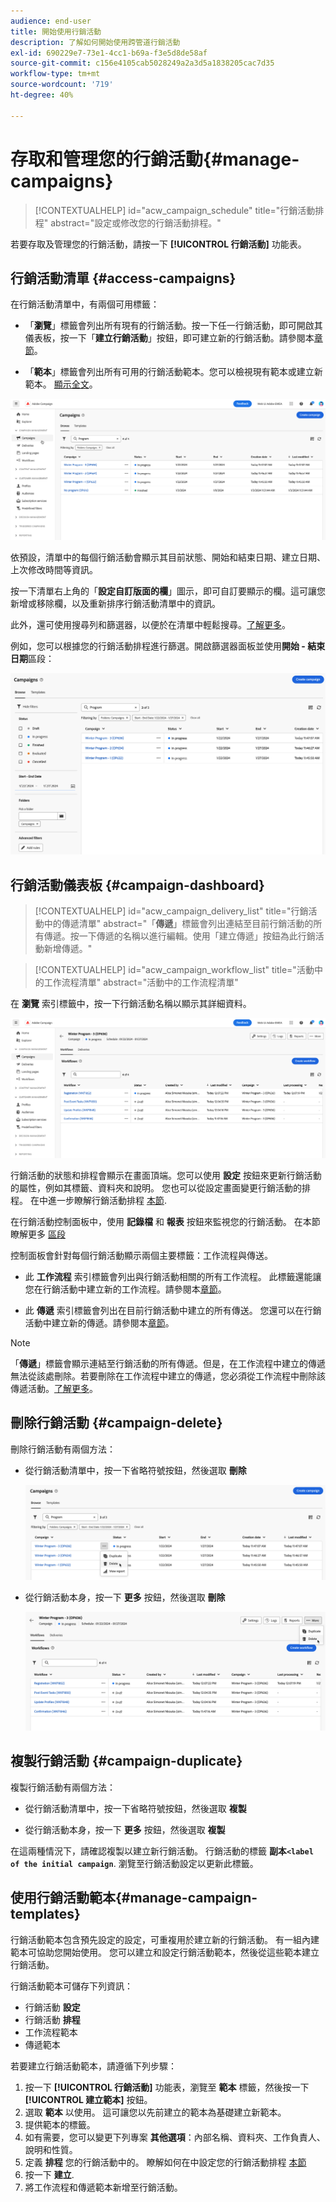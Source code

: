 ```yaml
---
audience: end-user
title: 開始使用行銷活動
description: 了解如何開始使用跨管道行銷活動
exl-id: 690229e7-73e1-4cc1-b69a-f3e5d8de58af
source-git-commit: c156e4105cab5028249a2a3d5a1838205cac7d35
workflow-type: tm+mt
source-wordcount: '719'
ht-degree: 40%

---
```


# 存取和管理您的行銷活動{#manage-campaigns}

>[!CONTEXTUALHELP]
>id="acw_campaign_schedule"
>title="行銷活動排程"
>abstract="設定或修改您的行銷活動排程。"

若要存取及管理您的行銷活動，請按一下 **[!UICONTROL 行銷活動]** 功能表。

## 行銷活動清單 {#access-campaigns}

在行銷活動清單中，有兩個可用標籤：

* 「**瀏覽**」標籤會列出所有現有的行銷活動。按一下任一行銷活動，即可開啟其儀表板，按一下「**建立行銷活動**」按鈕，即可建立新的行銷活動。請參閱本[章節](create-campaigns.md#create-campaigns)。

* 「**範本**」標籤會列出所有可用的行銷活動範本。您可以檢視現有範本或建立新範本。 [顯示全文](#manage-campaign-templates)。

![行銷活動清單](assets/campaign-list.png)

依預設，清單中的每個行銷活動會顯示其目前狀態、開始和結束日期、建立日期、上次修改時間等資訊。

按一下清單右上角的「**設定自訂版面的欄**」圖示，即可自訂要顯示的欄。這可讓您新增或移除欄，以及重新排序行銷活動清單中的資訊。

此外，還可使用搜尋列和篩選器，以便於在清單中輕鬆搜尋。[了解更多](../get-started/user-interface.md#list-screens)。

例如，您可以根據您的行銷活動排程進行篩選。開啟篩選器面板並使用&#x200B;**開始 - 結束日期**&#x200B;區段：

![行銷活動篩選器](assets/campaign-filter-on-dates.png)

## 行銷活動儀表板 {#campaign-dashboard}

>[!CONTEXTUALHELP]
>id="acw_campaign_delivery_list"
>title="行銷活動中的傳遞清單"
>abstract="「**傳遞**」標籤會列出連結至目前行銷活動的所有傳遞。按一下傳遞的名稱以進行編輯。使用「建立傳遞」按鈕為此行銷活動新增傳遞。"

>[!CONTEXTUALHELP]
>id="acw_campaign_workflow_list"
>title="活動中的工作流程清單"
>abstract="活動中的工作流程清單"

在 **瀏覽** 索引標籤中，按一下行銷活動名稱以顯示其詳細資料。

![行銷活動儀表板](assets/campaign-dashboard.png)

行銷活動的狀態和排程會顯示在畫面頂端。您可以使用 **設定** 按鈕來更新行銷活動的屬性，例如其標籤、資料夾和說明。 您也可以從設定畫面變更行銷活動的排程。 在中進一步瞭解行銷活動排程 [本節](create-campaigns.md#campaign-schedule).

在行銷活動控制面板中，使用 **記錄檔** 和 **報表** 按鈕來監視您的行銷活動。 在本節瞭解更多 [區段](create-campaigns.md#create-campaigns)

控制面板會針對每個行銷活動顯示兩個主要標籤：工作流程與傳送。

* 此 **工作流程** 索引標籤會列出與行銷活動相關的所有工作流程。 此標籤還能讓您在行銷活動中建立新的工作流程。請參閱本[章節](create-campaigns.md#create-campaigns)。

* 此 **傳遞** 索引標籤會列出在目前行銷活動中建立的所有傳送。 您還可以在行銷活動中建立新的傳遞。請參閱本[章節](create-campaigns.md#create-campaigns)。

>[!NOTE]
>
>「**傳遞**」標籤會顯示連結至行銷活動的所有傳遞。但是，在工作流程中建立的傳遞無法從該處刪除。若要刪除在工作流程中建立的傳遞，您必須從工作流程中刪除該傳遞活動。[了解更多](../msg/gs-messages.md#delivery-delete)。


## 刪除行銷活動 {#campaign-delete}

刪除行銷活動有兩個方法：

* 從行銷活動清單中，按一下省略符號按鈕，然後選取 **刪除**

  ![從行銷活動清單刪除行銷活動](assets/delete-a-campaign-from-list.png)

* 從行銷活動本身，按一下 **更多** 按鈕，然後選取 **刪除**

  ![從行銷活動控制面板刪除行銷活動](assets/delete-a-campaign-from-dashboard.png)


## 複製行銷活動 {#campaign-duplicate}

複製行銷活動有兩個方法：

* 從行銷活動清單中，按一下省略符號按鈕，然後選取 **複製**

* 從行銷活動本身，按一下 **更多** 按鈕，然後選取 **複製**

在這兩種情況下，請確認複製以建立新行銷活動。 行銷活動的標籤 **副本`<label of the initial campaign`**. 瀏覽至行銷活動設定以更新此標籤。


## 使用行銷活動範本{#manage-campaign-templates}

行銷活動範本包含預先設定的設定，可重複用於建立新的行銷活動。 有一組內建範本可協助您開始使用。 您可以建立和設定行銷活動範本，然後從這些範本建立行銷活動。

行銷活動範本可儲存下列資訊：

* 行銷活動 **設定**
* 行銷活動  **排程**
* 工作流程範本
* 傳遞範本

若要建立行銷活動範本，請遵循下列步驟：

1. 按一下 **[!UICONTROL 行銷活動]** 功能表，瀏覽至 **範本** 標籤，然後按一下 **[!UICONTROL 建立範本]** 按鈕。
1. 選取 **範本** 以使用。 這可讓您以先前建立的範本為基礎建立新範本。
1. 提供範本的標籤。
1. 如有需要，您可以變更下列專案 **其他選項**：內部名稱、資料夾、工作負責人、說明和性質。
1. 定義 **排程** 您的行銷活動中的。 瞭解如何在中設定您的行銷活動排程 [本節](create-campaigns.md#campaign-schedule)
1. 按一下 **建立**.
1. 將工作流程和傳遞範本新增至行銷活動。
